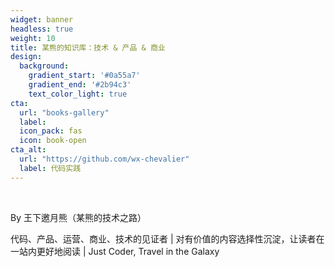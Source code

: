 ```yaml
---
widget: banner
headless: true
weight: 10
title: 某熊的知识库：技术 & 产品 & 商业
design:
  background:
    gradient_start: '#0a55a7'
    gradient_end: '#2b94c3'
    text_color_light: true
cta:
  url: "books-gallery"
  label: 
  icon_pack: fas
  icon: book-open
cta_alt:
  url: "https://github.com/wx-chevalier"
  label: 代码实践
---
```


</br>

By 王下邀月熊（某熊的技术之路）


代码、产品、运营、商业、技术的见证者 | 对有价值的内容选择性沉淀，让读者在一站内更好地阅读 | Just Coder, Travel in the Galaxy

</br>
